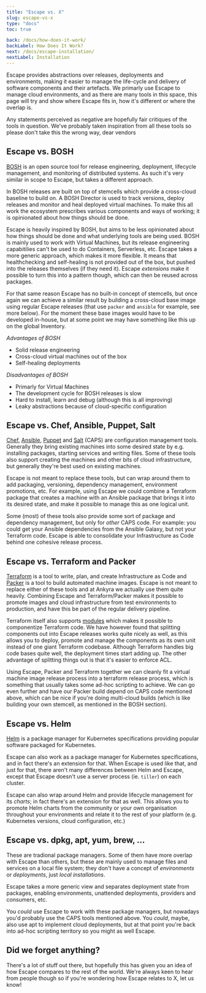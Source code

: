```yaml
---
title: "Escape vs. X"
slug: escape-vs-x
type: "docs"
toc: true

back: /docs/how-does-it-work/
backLabel: How Does It Work?
next: /docs/escape-installation/
nextLabel: Installation
---
```


Escape provides abstractions over releases, deployments and environments,
making it easier to manage the life-cycle and delivery of software components
and their artefacts.  We primarly use Escape to manage cloud environments, and
as there are many tools in this space, this page will try and show where Escape 
fits in, how it's different or where the overlap is.

Any statements perceived as negative are hopefully fair critiques of the tools
in question. We've probably taken inspiration from all these tools so please
don't take this the wrong way, dear vendors <i class='fa fa-heart'></i>

## Escape vs. BOSH

[BOSH](http://bosh.io) is an open source tool for release engineering,
deployment, lifecycle management, and monitoring of distributed systems.
As such it's very similar in scope to Escape, but takes a different approach. 

In BOSH releases are built on top of stemcells which provide a cross-cloud
baseline to build on. A BOSH Director is used to track versions, deploy
releases and monitor and heal deployed virtual machines. To make this
all work the ecosystem prescribes various components and ways of working; it is
opinionated about how things should be done. 

Escape is heavily inspired by BOSH, but aims to be less opinionated about how
things should be done and what underlying tools are being used. BOSH is mainly
used to work with Virtual Machines, but its release engineering capabitilies
can't be used to do Containers, Serverless, etc.  Escape takes a more generic
approach, which makes it more flexible. It means that healthchecking and
self-healing is not provided out of the box, but pushed into the releases
themselves (if they need it). Escape _extensions_ make it possible to turn this
into a pattern though, which can then be reused across packages.

For that same reason Escape has no built-in concept of stemcells, but once
again we can achieve a similar result by building a cross-cloud base image
using regular Escape releases (that use `packer` and `ansible` for example, see
more below). For the moment these base images would have to be developed
in-house, but at some point we may have something like this up on the global
Inventory.

*Advantages of BOSH*

* Solid release engineering
* Cross-cloud virtual machines out of the box
* Self-healing deployments

*Disadvantages of BOSH*

* Primarly for Virtual Machines
* The development cycle for BOSH releases is slow
* Hard to install, learn and debug (although this is all improving)
* Leaky abstractions because of cloud-specific configuration


## Escape vs. Chef, Ansible, Puppet, Salt

[Chef](https://www.chef.io/chef/), [Ansible](https://www.ansible.com/),
[Puppet](https://puppet.com/) and [Salt](https://saltstack.com/) (CAPS) are
configuration management tools. Generally they bring existing machines into
some desired state by e.g. installing packages, starting services and writing
files. Some of these tools also support creating the machines and other bits of
cloud infrastructure, but generally they're best used on existing machines.

Escape is not meant to replace these tools, but can wrap around them to add
packaging, versioning, dependency management, environment promotions, etc.  For
example, using Escape we could combine a Terraform package that creates a
machine with an Ansible package that brings it into its desired state, and make
it possible to manage this as one logical unit.

Some (most) of these tools also provide some sort of package and dependency
management, but only for _other_ CAPS code. For example: you could get your
Ansible dependencies from the Ansible Galaxy, but not your Terraform code.
Escape is able to consolidate your Infrastructure as Code behind one cohesive
release process.

## Escape vs. Terraform and Packer

[Terraform](https://www.terraform.io) is a tool to write, plan, and create
Infrastructure as Code and [Packer](https://www.packer.io/) is a tool to build
automated machine images.  Escape is not meant to replace either of these tools
and at Ankyra we actually use them quite heavily. Combining Escape and
Terraform/Packer makes it possible to promote images and cloud infrastructure
from test environments to production, and have this be part of the regular 
delivery pipeline.

Terraform itself also supports
[modules](https://www.terraform.io/docs/modules/index.html) which makes it
possible to componentize Terraform code. We have however found that splitting
components out into Escape releases works quite nicely as well, as this allows
you to deploy, promote and manage the components as its own unit instead of one
giant Terraform codebase. Although Terraform handles big code bases quite well,
the deployment times start adding up. The other advantage of splitting things out 
is that it's easier to enforce ACL.

Using Escape, Packer and Terraform together we can cleanly fit a virtual
machine image release process into a terraform release process, which is
something that usually takes some ad-hoc scripting to achieve. We can go even
further and have our Packer build depend on CAPS code mentioned above, which
can be nice if you're doing multi-cloud builds (which is like building your own
stemcell, as mentioned in the BOSH section).

## Escape vs. Helm

[Helm](https://github.com/kubernetes/helm) is a package manager for Kubernetes
specifications providing popular software packaged for Kubernetes. 

Escape can also work as a package manager for Kubernetes specifications, and in
fact there's an extension for that. When Escape is used like that, and just for
that, there aren't many differences between Helm and Escape, except that Escape 
doesn't use a server process (ie. `tiller`) on each cluster. 

Escape can also wrap around Helm and provide lifecycle management for its _charts_; in
fact there's an extension for that as well. This allows you to promote Helm charts 
from the community or your own organisation throughout your environments and relate it 
to the rest of your platform (e.g. Kubernetes versions, cloud configuration, etc.)

## Escape vs. dpkg, apt, yum, brew, ...

These are tradional package managers. Some of them have more overlap with
Escape than others, but these are mainly used to manage files and services on a
local file system; they don't have a concept of _environments_ or
_deployments_, just _local installations_. 

Escape takes a more generic view and separates deployment state from packages,
enabling environments, unattended deployments, providers and consumers, etc. 

You _could_ use Escape to work with these package managers, but nowadays you'd
probably use the CAPS tools mentioned above.  You _could_, maybe, also use apt 
to implement cloud deployments, but at that point you're back into ad-hoc scripting 
territory so you might as well Escape.

## Did we forget anything?

There's a lot of stuff out there, but hopefully this has given you an idea of
how Escape compares to the rest of the world. We're always keen to hear from
people though so if you're wondering how Escape relates to X, let us know!
